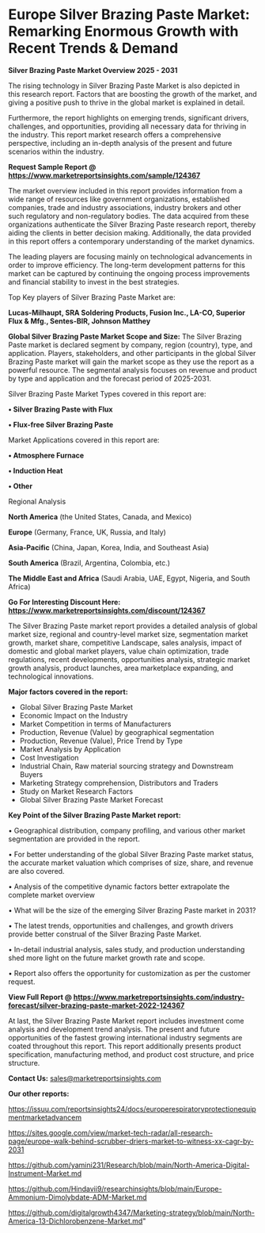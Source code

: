 # Europe Silver Brazing Paste Market: Remarking Enormous Growth with Recent Trends & Demand

<Strong> Silver Brazing Paste Market Overview 2025 - 2031</strong>

The rising technology in Silver Brazing Paste Market is also depicted in this research report. Factors that are boosting the growth of the market, and giving a positive push to thrive in the global market is explained in detail.

Furthermore, the report highlights on emerging trends, significant drivers, challenges, and opportunities, providing all necessary data for thriving in the industry. This report market research offers a comprehensive perspective, including an in-depth analysis of the present and future scenarios within the industry.

<strong>Request Sample Report @ <a href=https://www.marketreportsinsights.com/sample/124367>https://www.marketreportsinsights.com/sample/124367</a></strong>

The market overview included in this report provides information from a wide range of resources like government organizations, established companies, trade and industry associations, industry brokers and other such regulatory and non-regulatory bodies. The data acquired from these organizations authenticate the Silver Brazing Paste research report, thereby aiding the clients in better decision making. Additionally, the data provided in this report offers a contemporary understanding of the market dynamics.

The leading players are focusing mainly on technological advancements in order to improve efficiency. The long-term development patterns for this market can be captured by continuing the ongoing process improvements and financial stability to invest in the best strategies.

Top Key players of Silver Brazing Paste Market are:

<strong>Lucas-Milhaupt, SRA Soldering Products, Fusion Inc., LA-CO, Superior Flux & Mfg., Sentes-BIR, Johnson Matthey</strong>

<strong><b>Global Silver Brazing Paste Market Scope and Size:</b></strong>
The Silver Brazing Paste market is declared segment by company, region (country), type, and application. Players, stakeholders, and other participants in the global Silver Brazing Paste market will gain the market scope as they use the report as a powerful resource. The segmental analysis focuses on revenue and product by type and application and the forecast period of 2025-2031.

Silver Brazing Paste Market Types covered in this report are:

<strong>• Silver Brazing Paste with Flux

• Flux-free Silver Brazing Paste</strong>

Market Applications covered in this report are:

<strong>• Atmosphere Furnace

• Induction Heat

• Other</strong> 

Regional Analysis

<strong>North America</strong> (the United States, Canada, and Mexico)

<strong>Europe</strong> (Germany, France, UK, Russia, and Italy)

<strong>Asia-Pacific</strong> (China, Japan, Korea, India, and Southeast Asia)

<strong>South America</strong> (Brazil, Argentina, Colombia, etc.)

<strong>The Middle East and Africa</strong> (Saudi Arabia, UAE, Egypt, Nigeria, and South Africa)

<strong>Go For Interesting Discount Here: <a href=https://www.marketreportsinsights.com/discount/124367>https://www.marketreportsinsights.com/discount/124367</a></strong>

The Silver Brazing Paste market report provides a detailed analysis of global market size, regional and country-level market size, segmentation market growth, market share, competitive Landscape, sales analysis, impact of domestic and global market players, value chain optimization, trade regulations, recent developments, opportunities analysis, strategic market growth analysis, product launches, area marketplace expanding, and technological innovations.

<strong><b>Major factors covered in the report:</b></strong>
<ul>
  <li>Global Silver Brazing Paste Market </li>
  <li>Economic Impact on the Industry</li>
  <li>Market Competition in terms of Manufacturers</li>
  <li>Production, Revenue (Value) by geographical segmentation</li>
  <li>Production, Revenue (Value), Price Trend by Type</li>
  <li>Market Analysis by Application</li>
  <li>Cost Investigation</li>
  <li>Industrial Chain, Raw material sourcing strategy and Downstream Buyers</li>
  <li>Marketing Strategy comprehension, Distributors and Traders</li>
  <li>Study on Market Research Factors</li>
  <li>Global Silver Brazing Paste Market Forecast</li>
</ul>

<strong><b>Key Point of the Silver Brazing Paste Market report:</b></strong>

• Geographical distribution, company profiling, and various other market segmentation are provided in the report.

• For better understanding of the global Silver Brazing Paste market status, the accurate market valuation which comprises of size, share, and revenue are also covered.

• Analysis of the competitive dynamic factors better extrapolate the complete market overview

• What will be the size of the emerging Silver Brazing Paste market in 2031?

• The latest trends, opportunities and challenges, and growth drivers provide better construal of the Silver Brazing Paste Market.

• In-detail industrial analysis, sales study, and production understanding shed more light on the future market growth rate and scope.

• Report also offers the opportunity for customization as per the customer request.

<strong><b>View Full Report @ <a href=https://www.marketreportsinsights.com/industry-forecast/silver-brazing-paste-market-2022-124367>https://www.marketreportsinsights.com/industry-forecast/silver-brazing-paste-market-2022-124367</a></b></strong>


At last, the Silver Brazing Paste Market report includes investment come analysis and development trend analysis. The present and future opportunities of the fastest growing international industry segments are coated throughout this report. This report additionally presents product specification, manufacturing method, and product cost structure, and price structure.

<strong>Contact Us:</strong>
sales@marketreportsinsights.com

<strong>Our other reports:</strong>

<a href=https://issuu.com/reportsinsights24/docs/europerespiratoryprotectionequipmentmarketadvancem>https://issuu.com/reportsinsights24/docs/europerespiratoryprotectionequipmentmarketadvancem</a>

<a href=https://sites.google.com/view/market-tech-radar/all-research-page/europe-walk-behind-scrubber-driers-market-to-witness-xx-cagr-by-2031>https://sites.google.com/view/market-tech-radar/all-research-page/europe-walk-behind-scrubber-driers-market-to-witness-xx-cagr-by-2031</a>

<a href=https://github.com/yamini231/Research/blob/main/North-America-Digital-Instrument-Market.md>https://github.com/yamini231/Research/blob/main/North-America-Digital-Instrument-Market.md</a>

<a href=https://github.com/Hindavii9/researchinsights/blob/main/Europe-Ammonium-Dimolybdate-ADM-Market.md>https://github.com/Hindavii9/researchinsights/blob/main/Europe-Ammonium-Dimolybdate-ADM-Market.md</a>

<a href=https://github.com/digitalgrowth4347/Marketing-strategy/blob/main/North-America-13-Dichlorobenzene-Market.md>https://github.com/digitalgrowth4347/Marketing-strategy/blob/main/North-America-13-Dichlorobenzene-Market.md</a>"
